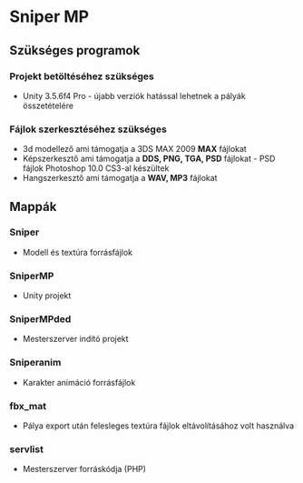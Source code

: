 # Sniper MP
## Szükséges programok
### Projekt betöltéséhez szükséges
- Unity 3.5.6f4 Pro - újabb verziók hatással lehetnek a pályák összetételére
### Fájlok szerkesztéséhez szükséges
- 3d modellező ami támogatja a 3DS MAX 2009 **MAX** fájlokat
- Képszerkesztő ami támogatja a **DDS, PNG, TGA, PSD** fájlokat - PSD fájlok Photoshop 10.0 CS3-al készültek
- Hangszerkesztő ami támogatja a **WAV, MP3** fájlokat
## Mappák
### Sniper
- Modell és textúra forrásfájlok
### SniperMP
- Unity projekt
### SniperMPded
- Mesterszerver indító projekt
### Sniperanim
- Karakter animáció forrásfájlok
### fbx_mat
- Pálya export után felesleges textúra fájlok eltávolításához volt használva
### servlist
- Mesterszerver forráskódja (PHP)
